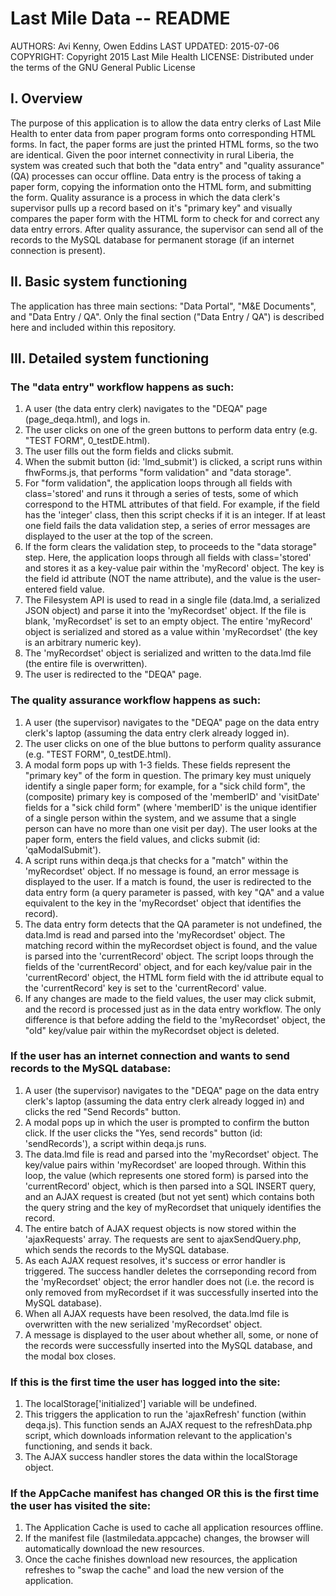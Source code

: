 Last Mile Data -- README
========================

AUTHORS:        Avi Kenny, Owen Eddins
LAST UPDATED:   2015-07-06
COPYRIGHT:      Copyright 2015 Last Mile Health
LICENSE:        Distributed under the terms of the GNU General Public License


I. Overview
-----------

The purpose of this application is to allow the data entry clerks of Last Mile Health to enter data from paper program forms onto corresponding HTML forms. In fact, the paper forms are just the printed HTML forms, so the two are identical. Given the poor internet connectivity in rural Liberia, the system was created such that both the "data entry" and "quality assurance" (QA) processes can occur offline. Data entry is the process of taking a paper form, copying the information onto the HTML form, and submitting the form. Quality assurance is a process in which the data clerk's supervisor pulls up a record based on it's "primary key" and visually compares the paper form with the HTML form to check for and correct any data entry errors. After quality assurance, the supervisor can send all of the records to the MySQL database for permanent storage (if an internet connection is present).


II. Basic system functioning
----------------------------

The application has three main sections: "Data Portal", "M&E Documents", and "Data Entry / QA". Only the final section ("Data Entry / QA") is described here and included within this repository.


III. Detailed system functioning
--------------------------------

### The "data entry" workflow happens as such: ###

1. A user (the data entry clerk) navigates to the "DEQA" page (page_deqa.html), and logs in.
2. The user clicks on one of the green buttons to perform data entry (e.g. "TEST FORM", 0_testDE.html).
3. The user fills out the form fields and clicks submit.
4. When the submit button (id: 'lmd_submit') is clicked, a script runs within fhwForms.js, that performs "form validation" and "data storage".
5. For "form validation", the application loops through all fields with class='stored' and runs it through a series of tests, some of which correspond to the HTML attributes of that field. For example, if the field has the 'integer' class, then this script checks if it is an integer. If at least one field fails the data validation step, a series of error messages are displayed to the user at the top of the screen.
6. If the form clears the validation step, to proceeds to the "data storage" step. Here, the application loops through all fields with class='stored' and stores it as a key-value pair within the 'myRecord' object. The key is the field id attribute (NOT the name attribute), and the value is the user-entered field value.
7. The Filesystem API is used to read in a single file (data.lmd, a serialized JSON object) and parse it into the 'myRecordset' object. If the file is blank, 'myRecordset' is set to an empty object. The entire 'myRecord' object is serialized and stored as a value within 'myRecordset' (the key is an arbitrary numeric key).
8. The 'myRecordset' object is serialized and written to the data.lmd file (the entire file is overwritten).
9. The user is redirected to the "DEQA" page.


### The quality assurance workflow happens as such: ###

1. A user (the supervisor) navigates to the "DEQA" page on the data entry clerk's laptop (assuming the data entry clerk already logged in).
2. The user clicks on one of the blue buttons to perform quality assurance (e.g. "TEST FORM", 0_testDE.html).
3. A modal form pops up with 1-3 fields. These fields represent the "primary key" of the form in question. The primary key must uniquely identify a single paper form; for example, for a "sick child form", the (composite) primary key is composed of the 'memberID' and 'visitDate' fields for a "sick child form" (where 'memberID' is the unique identifier of a single person within the system, and we assume that a single person can have no more than one visit per day). The user looks at the paper form, enters the field values, and clicks submit (id: 'qaModalSubmit').
4. A script runs within deqa.js that checks for a "match" within the 'myRecordset' object. If no message is found, an error message is displayed to the user. If a match is found, the user is redirected to the data entry form (a query parameter is passed, with key "QA" and a value equivalent to the key in the 'myRecordset' object that identifies the record).
5. The data entry form detects that the QA parameter is not undefined, the data.lmd is read and parsed into the 'myRecordset' object. The matching record within the myRecordset object is found, and the value is parsed into the 'currentRecord' object. The script loops through the fields of the 'currentRecord' object, and for each key/value pair in the 'currentRecord' object, the HTML form field with the id attribute equal to the 'currentRecord' key is set to the 'currentRecord' value.
6. If any changes are made to the field values, the user may click submit, and the record is processed just as in the data entry workflow. The only difference is that before adding the field to the 'myRecordset' object, the "old" key/value pair within the myRecordset object is deleted.


### If the user has an internet connection and wants to send records to the MySQL database: ###

1. A user (the supervisor) navigates to the "DEQA" page on the data entry clerk's laptop (assuming the data entry clerk already logged in) and clicks the red "Send Records" button.
2. A modal pops up in which the user is prompted to confirm the button click. If the user clicks the "Yes, send records" button (id: 'sendRecords'), a script within deqa.js runs.
3. The data.lmd file is read and parsed into the 'myRecordset' object. The key/value pairs within 'myRecordset' are looped through. Within this loop, the value (which represents one stored form) is parsed into the 'currentRecord' object, which is then parsed into a SQL INSERT query, and an AJAX request is created (but not yet sent) which contains both the query string and the key of myRecordset that uniquely identifies the record.
4. The entire batch of AJAX request objects is now stored within the 'ajaxRequests' array. The requests are sent to ajaxSendQuery.php, which sends the records to the MySQL database.
5. As each AJAX request resolves, it's success or error handler is triggered. The success handler deletes the corrseponding record from the 'myRecordset' object; the error handler does not (i.e. the record is only removed from myRecordset if it was successfully inserted into the MySQL database).
6. When all AJAX requests have been resolved, the data.lmd file is overwritten with the new serialized 'myRecordset' object.
7. A message is displayed to the user about whether all, some, or none of the records were successfully inserted into the MySQL database, and the modal box closes.


### If this is the first time the user has logged into the site: ###

1. The localStorage['initialized'] variable will be undefined.
2. This triggers the application to run the 'ajaxRefresh' function (within deqa.js). This function sends an AJAX request to the refreshData.php script, which downloads information relevant to the application's functioning, and sends it back.
3. The AJAX success handler stores the data within the localStorage object.


### If the AppCache manifest has changed OR this is the first time the user has visited the site: ###

1. The Application Cache is used to cache all application resources offline.
2. If the manifest file (lastmiledata.appcache) changes, the browser will automatically download the new resources.
3. Once the cache finishes download new resources, the application refreshes to "swap the cache" and load the new version of the application.
